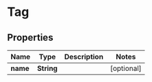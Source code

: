 # Tag

## Properties
Name | Type | Description | Notes
------------ | ------------- | ------------- | -------------
**name** | **String** |  |  [optional]
